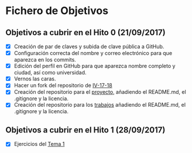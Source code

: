 # Fichero de Objetivos

## Objetivos a cubrir en el Hito 0 (21/09/2017)

- [x] Creación de par de claves y subida de clave pública a GitHub.
- [x] Configuración correcta del nombre y correo electrónico para que aparezca en los commits.
- [x] Edición del perfil en GitHub para que aparezca nombre completo y ciudad, así como universidad.
- [x] Vernos las caras.
- [x] Hacer un fork del repositorio de [IV-17-18](https://github.com/Koltharius/IV-17-18)
- [x] Creación del repositorio para el [proyecto](https://github.com/Koltharius/ProyectoIV), añadiendo el README.md, el .gitignore y la licencia.
- [x] Creación del repositorio para los [trabajos](https://github.com/Koltharius/EjerciciosIV) añadiendo el README.md, el .gitignore y la licencia.

## Objetivos a cubrir en el Hito 1 (28/09/2017)

- [x] Ejercicios del [Tema 1](https://github.com/Koltharius/EjerciciosIV/blob/master/Ejercicios_Tema_1.md)

